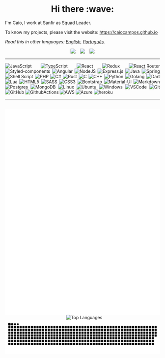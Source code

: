 <h1 align="center">Hi there :wave:</h1>

I'm Caio, I work at Sanfir as Squad Leader.

To know my projects, please visit the website: https://caiocampos.github.io

*Read this in other languages: [English](README.en.md), [Português](README.md).*

<div align="center">
  <span>
    <a title="Linkedin" href="https://www.linkedin.com/in/caio-o-campos/"><img src="https://cdn.iconscout.com/icon/free/png-32/linkedin-208-916919.png"/></a>
  </span>
  &ensp;
  <span>
    <a title="E-Mail" href="mailto:d43ehh9ml@relay.firefox.com"><img src="https://cdn.iconscout.com/icon/free/png-32/mail-1299-1100772.png"/></a>
  </span>
  &ensp;
  <span>
    <a title="Github" href="https://github.com/caiocampos"><img src="https://cdn.iconscout.com/icon/free/png-32/github-108-438008.png"/></a>
  </span>
</div>

---

<div align="justify">
  <img title="JavaScript" src="https://img.shields.io/badge/JavaScript-323330?style=for-the-badge&logo=javascript&logoColor=F7DF1E" />
  <img title="TypeScript" src="https://img.shields.io/badge/TypeScript-007ACC?style=for-the-badge&logo=typescript&logoColor=white" />
  <img title="React" src="https://img.shields.io/badge/React-20232A?style=for-the-badge&logo=react&logoColor=61DAFB" />
  <img title="Redux" src="https://img.shields.io/badge/Redux-593D88?style=for-the-badge&logo=redux&logoColor=white" />
  <img title="React Router" src="https://img.shields.io/badge/React_Router-CA4245?style=for-the-badge&logo=react-router&logoColor=white" />
  <img title="Styled-components" src="https://img.shields.io/badge/styled--components-DB7093?style=for-the-badge&logo=styled-components&logoColor=white" />
  <img title="Angular" src="https://img.shields.io/badge/Angular-DD0031?style=for-the-badge&logo=angular&logoColor=white" />
  <img title="NodeJS" src="https://img.shields.io/badge/NODEJS-339933.svg?&style=for-the-badge&logo=node.js&logoColor=white" />
  <img title="Express.js" src="https://img.shields.io/badge/Express.js-404D59?style=for-the-badge&logo=express&logoColor=white" />
  <img title="Java" src="https://img.shields.io/badge/JAVA-007396.svg?&style=for-the-badge&logo=java&logoColor=white" />
  <img title="Spring" src="https://img.shields.io/badge/Spring-6DB33F?style=for-the-badge&logo=spring&logoColor=white" />
  <img title="Shell Script" src="https://img.shields.io/badge/Shell_Script-121011?style=for-the-badge&logo=gnu-bash&logoColor=white" />
  <img title="PHP" src="https://img.shields.io/badge/PHP-777BB4?style=for-the-badge&logo=php&logoColor=white" />
  <img title="C#" src="https://img.shields.io/badge/C%23-239120?style=for-the-badge&logo=c-sharp&logoColor=white" />
  <img title="Rust" src="https://img.shields.io/badge/Rust-000000?style=for-the-badge&logo=rust&logoColor=white" />
  <img title="C" src="https://img.shields.io/badge/C-00599C?style=for-the-badge&logo=c&logoColor=white" />
  <img title="C++" src="https://img.shields.io/badge/C%2B%2B-00599C?style=for-the-badge&logo=c%2B%2B&logoColor=white" />
  <img title="Python" src="https://img.shields.io/badge/PYTHON-3776AB.svg?&style=for-the-badge&logo=python&logoColor=white" />
  <img title="Golang" src="https://img.shields.io/badge/GOLANG-7fd5ea.svg?&style=for-the-badge&logo=go&logoColor=333333" />
  <img title="Dart" src="https://img.shields.io/badge/Dart-0175C2?style=for-the-badge&logo=dart&logoColor=white" />
  <img title="Lua" src="https://img.shields.io/badge/Lua-2C2D72?style=for-the-badge&logo=lua&logoColor=white" />
  <img title="HTML5" src="https://img.shields.io/badge/HTML5-E34F26.svg?&style=for-the-badge&logo=html5&logoColor=white" />
  <img title="SASS" src="https://img.shields.io/badge/SASS-CC6699.svg?&style=for-the-badge&logo=sass&logoColor=white" />
  <img title="CSS3" src="https://img.shields.io/badge/CSS3-%231572B6.svg?&style=for-the-badge&logo=css3&logoColor=white" />
  <img title="Bootstrap" src="https://img.shields.io/badge/Bootstrap-563D7C?style=for-the-badge&logo=bootstrap&logoColor=white" />
  <img title="Material-UI" src="https://img.shields.io/badge/Material--UI-0081CB?style=for-the-badge&logo=material-ui&logoColor=white" />
  <img title="Markdown" src="https://img.shields.io/badge/Markdown-000000?style=for-the-badge&logo=markdown&logoColor=white" />
  <img title="Postgres" src="https://img.shields.io/badge/POSTGRES-316192.svg?&style=for-the-badge&logo=postgresql&logoColor=white" />
  <img title="MongoDB" src="https://img.shields.io/badge/MongoDB-4EA94B?style=for-the-badge&logo=mongodb&logoColor=white" />
  <img title="Linux" src="https://img.shields.io/badge/LINUX-FCC624?style=for-the-badge&logo=linux&logoColor=black" />
  <img title="Ubuntu" src="https://img.shields.io/badge/Ubuntu-E95420?style=for-the-badge&logo=ubuntu&logoColor=white" />
  <img title="Windows" src="https://img.shields.io/badge/Windows-0078D6?style=for-the-badge&logo=windows&logoColor=white" />
  <img title="VSCode" src="https://img.shields.io/badge/vscode-007ACC.svg?style=for-the-badge&logo=visualstudiocode&logoColor=white" />
  <img title="Git" src="https://img.shields.io/badge/GIT-%23F05033.svg?&style=for-the-badge&logo=git&logoColor=white" />
  <img title="GitHub" src="https://img.shields.io/badge/GITHUB-121011.svg?&style=for-the-badge&logo=github&logoColor=white" />
  <img title="GithubActions" src="https://img.shields.io/badge/GITHUB%20ACTIONS-121011.svg?&style=for-the-badge&logo=github-actions&logoColor=white" />
  <img title="AWS" src="https://img.shields.io/badge/AMAZON%20AWS-232F3E.svg?&style=for-the-badge&logo=amazon-aws&logoColor=white" />
  <img title="Azure" src="https://img.shields.io/badge/Microsoft_Azure-0089D6?style=for-the-badge&logo=microsoft-azure&logoColor=white" />
  <img title="heroku" src="https://img.shields.io/badge/heroku-430098.svg?style=for-the-badge&logo=heroku&logoColor=white" />
</div>

---

<div align="center">
  <span>
    &ensp;
    <img align="top" title="Metrics" src="https://raw.githubusercontent.com/caiocampos/CaioCampos/master/github-metrics.svg"/>
    &ensp;
  </span>
  <span>
    &ensp;
    <img align="top" title="Top Languages" src="https://github-readme-stats.vercel.app/api/top-langs?username=caiocampos&hide_title=true&layout=default&hide=c,html,css,makefile&langs_count=8&theme=tokyonight"/>
    &ensp;
  </span>
</div>


<div align="center">
  <img title="Snake animation" src="https://github.com/caiocampos/CaioCampos/blob/output/github-contribution-grid-snake.svg"/>
</div>
